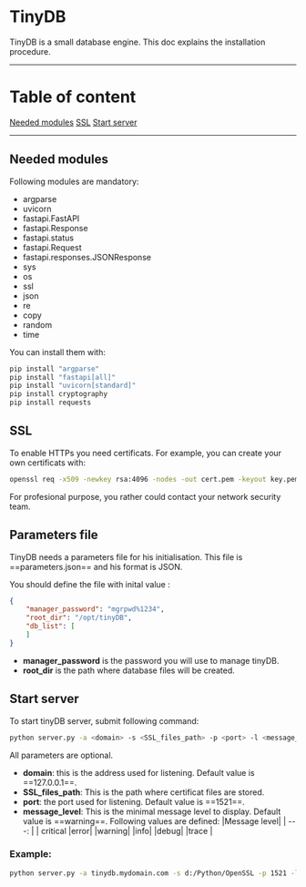 # TinyDB

TinyDB is a small database engine.
This doc explains the installation procedure.

---
# Table of content

[Needed modules](#needed-modules)
[SSL](#ssl)
[Start server](#start-server)

---

## Needed modules

Following modules are mandatory:

- argparse
- uvicorn
- fastapi.FastAPI
- fastapi.Response
- fastapi.status
- fastapi.Request
- fastapi.responses.JSONResponse
- sys
- os
- ssl
- json
- re
- copy
- random
- time

You can install them with:

```bash
pip install "argparse"
pip install "fastapi[all]"
pip install "uvicorn[standard]"
pip install cryptography
pip install requests
```

## SSL

To enable HTTPs you need certificats.
For example, you can create your own certificats with:

```bash
openssl req -x509 -newkey rsa:4096 -nodes -out cert.pem -keyout key.pem -days 365
```

For profesional purpose, you rather could contact your network security team.

## Parameters file
TinyDB needs a parameters file for his initialisation.
This file is ==parameters.json== and his format is JSON.

You should define the file with inital value :

```json
{
    "manager_password": "mgrpwd%1234",
    "root_dir": "/opt/tinyDB",
    "db_list": [
    ]
}
```
- **manager_password** is the password you will use to manage tinyDB.
- **root_dir** is the path where database files will be created.

## Start server

To start tinyDB server, submit following command:
```bash
python server.py -a <domain> -s <SSL_files_path> -p <port> -l <message_level>
```

All parameters are optional.

- **domain**: this is the address used for listening. Default value is ==127.0.0.1==.
- **SSL_files_path**: This is the path where certificat files are stored.
- **port**: the port used for listening. Default value is ==1521==.
- **message_level**: This is the minimal message level to display. Default value is ==warning==.
    Following values are defined:
    |Message level|
    | ---: |
    | critical
    |error|
    |warning|
    |info|
    |debug|
    |trace |


### Example:
```bash
python server.py -a tinydb.mydomain.com -s d:/Python/OpenSSL -p 1521 -l warning
```
